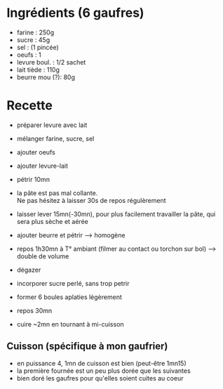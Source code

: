 # Ingrédients (6 gaufres)

- farine		: 250g
- sucre			: 45g
- sel			: (1 pincée)
- oeufs			: 1
- levure boul.	: 1/2 sachet
- lait tiède	: 110g
- beurre mou (?): 80g


# Recette

- préparer levure avec lait

- mélanger farine, sucre, sel
- ajouter oeufs
- ajouter levure-lait
- pétrir 10mn
- la pâte est pas mal collante.  
Ne pas hésitez à laisser 30s de repos régulèrement
- laisser lever 15mn(-30mn), pour plus facilement travailler la pâte, qui sera plus sèche et aérée

- ajouter beurre et pétrir --> homogène

- repos 1h30mn à T° ambiant (filmer au contact ou torchon sur bol) --> double de volume
- dégazer
- incorporer sucre perlé, sans trop petrir
- former 6 boules aplaties légèrement
- repos 30mn

- cuire ~2mn en tournant à mi-cuisson


## Cuisson (spécifique à mon gaufrier)
- en puissance 4, 1mn de cuisson est bien (peut-être 1mn15)
- la première fournée est un peu plus dorée que les suivantes
- bien doré les gaufres pour qu'elles soient cuites au coeur

